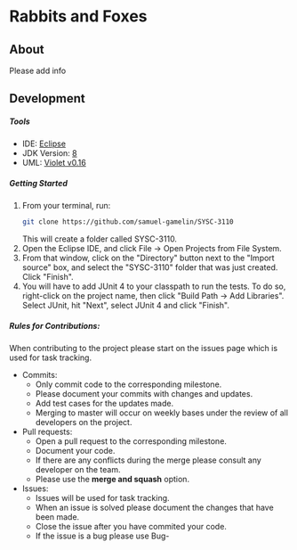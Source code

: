 # Rabbits and Foxes

## About

Please add info

## Development

##### Tools

- IDE: [Eclipse](https://www.eclipse.org/downloads/packages/release/2019-09/r/eclipse-ide-java-developers)
- JDK Version: [8](https://www.oracle.com/technetwork/java/javase/downloads/jdk8-downloads-2133151.html)
- UML: [Violet v0.16](http://www.horstmann.com/violet/violet-0.16c.jar)

##### Getting Started

1.  From your terminal, run:
    ```bash
    git clone https://github.com/samuel-gamelin/SYSC-3110
    ```
    This will create a folder called SYSC-3110.
2.  Open the Eclipse IDE, and click File -> Open Projects from File System.
3.  From that window, click on the "Directory" button next to the "Import source" box, and select the "SYSC-3110" folder that was just created. Click "Finish".
4.  You will have to add JUnit 4 to your classpath to run the tests. To do so, right-click on the project name, then click "Build Path -> Add Libraries". Select JUnit, hit "Next", select JUnit 4 and click "Finish".

##### Rules for Contributions:

When contributing to the project please start on the issues page which is used for task tracking.

- Commits:
  - Only commit code to the corresponding milestone.
  - Please document your commits with changes and updates.
  - Add test cases for the updates made.
  - Merging to master will occur on weekly bases under the review of all developers on the project.
- Pull requests:
  - Open a pull request to the corresponding milestone.
  - Document your code.
  - If there are any conflicts during the merge please consult any developer on the team.
  - Please use the **merge and squash** option.
- Issues:
  - Issues will be used for task tracking.
  - When an issue is solved please document the changes that have been made.
  - Close the issue after you have commited your code.
  - If the issue is a bug please use Bug-<title> for the title
  - If the issue is a task please use Task-<title> for the title

##### Additional Tools

- Contributions are made through GitHub, on this repository.
  - Please download and install git and/or GitHub Desktop. [Download Link](https://git-scm.com/)
- Slack is used as the main chat for this project. [Invitation Link](https://www.google.ca)
- Github Issues will be used for task and ticket tracking.

## Road Map

Please add info

## Known issues

Please add info

## New features

Please add info

## The Team

- [Mohamed Radwan](mailto:mohamedradwan@cmail.carleton.ca)
- [Samuel Gamelin](mailto:samuelgamelin@cmail.carleton.ca)
- [Dani Hashweh](mailto:danihashweh@cmail.carleton.ca)
- [John Breton](mailto:johnbreton@cmail.carleton.ca)
- [Abdalla El Nakla](mailto:abdallaelnakla@cmail.carleton.ca)

## Documentation

Documentation for the project can be found [here](https://docs.google.com/document/d/1F1drMjR9mFtCsQivzpvqP5nMX2gI0osJu4_xSTUs74g/edit?usp=sharing)

## License and Disclaimer

> This application is for educational purposes. JumpIN is a registered commercial product. The developers are not responsible for the distribution of this product.
